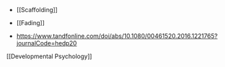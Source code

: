 - [[Scaffolding]]
- [[Fading]]

- https://www.tandfonline.com/doi/abs/10.1080/00461520.2016.1221765?journalCode=hedp20

[[Developmental Psychology]]

